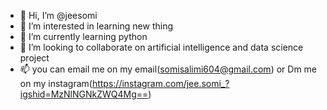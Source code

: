 - 👋 Hi, I’m @jeesomi
- 👀 I’m interested in learning new thing
- 🌱 I’m currently learning python
- 💞️ I’m looking to collaborate on  artificial intelligence and data science project
- 📫 you can email me on my email(somisalimi604@gmail.com) or Dm me on my instagram(https://instagram.com/jee.somi_?igshid=MzNlNGNkZWQ4Mg==)

<!---
jeesomi/jeesomi is a ✨ special ✨ repository because its `README.md` (this file) appears on your GitHub profile.
You can click the Preview link to take a look at your changes.
--->
